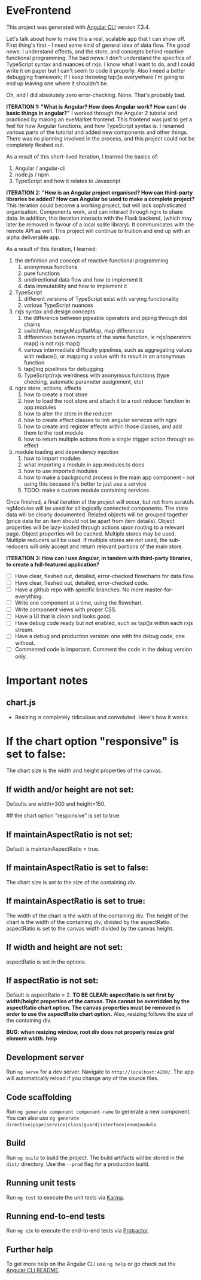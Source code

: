 # EveFrontend

This project was generated with [Angular CLI](https://github.com/angular/angular-cli) version 7.3.4.

Let's talk about how to make this a real, scalable app that I can show off.
First thing's first - I need some kind of general idea of data flow.
The good news: I understand effects, and the store, and concepts behind reactive functional programming.
The bad news: I don't understand the specifics of TypeScript syntax and nuances of rxjs.
I know what I want to do, and I could write it on paper but I can't seem to code it properly.
Also I need a better debugging framework; if I keep throwing tap()s everywhere I'm going to end up
leaving one where it shouldn't be.

Oh, and I did absolutely zero error-checking. None. That's probably bad.

**ITERATION 1: "What is Angular? How does Angular work? How can I do basic things in angular?"**
I worked through the Angular 2 tutorial and practiced by making an eveMarket frontend.
This frontend was just to get a feel for how Angular functions, and how TypeScript syntax 
is. I renamed various parts of the tutorial and added new components and other things. 
There was no planning involved in the process, and this project could not be completely fleshed out.

As a result of this short-lived iteration, I learned the basics of:
1. Angular / angular-cli
1. node.js / npm
1. TypeScript and how it relates to Javascript

**ITERATION 2: "How is an Angular project organised? How can third-party libraries be added? How can Angular be used to make a complete project?**
This iteration could become a working project, but will lack sophisticated organisation. Components work,
and can interact through ngrx to share data. In addition, this iteration interacts with the Flask backend,
(which may later be removed in favour of a local sqlite library). It communicates with the remote API as well.
This project will continue to fruition and end up with an alpha deliverable app.

As a result of this iteration, I learned:
1. the definition and concept of reactive functional programming
   1. anonymous functions
   1. pure functions
   1. unidirectional data flow and how to implement it
   1. data immutability and how to implement it
1. TypeScript
   1. different versions of TypeScript exist with varying functionality
   1. various TypeScript nuances
1. rxjs syntax and design concepts
   1. the difference between pipeable operators and piping through dot chains
   1. switchMap, mergeMap/flatMap, map differences
   1. differences between imports of the same function, ie rxjs/operators map() is not rxjs map()
   1. various intermediate difficulty pipelines, such as aggregating values with reduce(), or mapping a value with its result in an anonymous function
   1. tap()ing pipelines for debugging
   1. TypeScript/rxjs weirdness with anonymous functions (type checking, automatic parameter assignment, etc)
1. ngrx store, actions, effects
   1. how to create a root store
   1. how to load the root store and attach it to a root reducer function in app.modules
   1. how to alter the store in the reducer
   1. how to create effect classes to link angular services with ngrx
   1. how to create and register effects within those classes, and add them to the root module
   1. how to return multiple actions from a single trigger action through an effect
1. module loading and dependency injection
   1. how to import modules
   1. what importing a module in app.modules.ts does
   1. how to use imported modules
   1. how to make a background process in the main app component - not using this because it's better to just use a service
   1. TODO: make a custom module containing services.

Once finished, a final iteration of the project will occur, but not from scratch. ngModules will be used for all logically connected components.
The state data will be clearly documented. Related objects will be grouped together (price data for an item should not be apart from item details).
Object properties will be lazy-loaded through actions upon routing to a relevant page. Object properties will be cached. Multiple stores may be used.
Multiple reducers will be used. If multiple stores are not used, the sub-reducers will only accept and return relevant portions of the main store.

**ITERATION 3: How can I use Angular, in tandem with third-party libraries, to create a full-featured application?**

 - [ ] Have clear, fleshed out, detailed, error-checked flowcharts for data flow.
 - [ ] Have clear, fleshed out, detailed, error-checked code.
 - [ ] Have a github repo with specific branches. No more master-for-everything.
 - [ ] Write one component at a time, using the flowchart.
 - [ ] Write component views with proper CSS.
 - [ ] Have a UI that is clean and looks good.
 - [ ] Have debug code ready but not enabled, such as tap()s within each rxjs stream. 
 - [ ] Have a debug and production version: one with the debug code, one without. 
 - [ ] Commented code is important. Comment the code in the debug version only.

# Important notes
## chart.js
- Resizing is completely ridiculous and convoluted. Here's how it works:

# If the chart option "responsive" is set to false:
The chart size is the width and height properties of the canvas.
## If width and/or height are not set:
Defaults are width=300 and height=150.

#If the chart option "responsive" is set to true:
## If maintainAspectRatio is not set:
Default is maintainAspectRatio = true.
## If maintainAspectRatio is set to false:
The chart size is set to the size of the containing div.
## If maintainAspectRatio is set to true:
The width of the chart is the width of the containing div.
The height of the chart is the width of the containing div, divided by the aspectRatio.
aspectRatio is set to the canvas width divided by the canvas height.
## If width and height are not set:
aspectRatio is set in the options.
## If aspectRatio is not set:
Default is aspectRatio = 2.
**TO BE CLEAR: aspectRatio is set first by width/height properties of the canvas. This
cannot be overridden by the aspectRatio chart option. The canvas properties must be 
removed in order to use the aspectRatio chart option.**
Also, resizing follows the size of the containing div.

**BUG: when resizing window, root div does not properly resize grid element width.**
**help**

## Development server

Run `ng serve` for a dev server. Navigate to `http://localhost:4200/`. The app will automatically reload if you change any of the source files.

## Code scaffolding

Run `ng generate component component-name` to generate a new component. You can also use `ng generate directive|pipe|service|class|guard|interface|enum|module`.

## Build

Run `ng build` to build the project. The build artifacts will be stored in the `dist/` directory. Use the `--prod` flag for a production build.

## Running unit tests

Run `ng test` to execute the unit tests via [Karma](https://karma-runner.github.io).

## Running end-to-end tests

Run `ng e2e` to execute the end-to-end tests via [Protractor](http://www.protractortest.org/).


## Further help

To get more help on the Angular CLI use `ng help` or go check out the [Angular CLI README](https://github.com/angular/angular-cli/blob/master/README.md).
